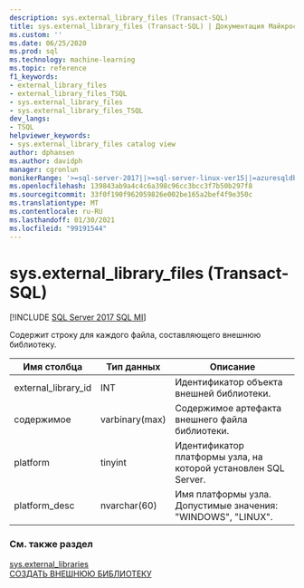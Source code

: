 ```yaml
---
description: sys.external_library_files (Transact-SQL)
title: sys.external_library_files (Transact-SQL) | Документация Майкрософт
ms.custom: ''
ms.date: 06/25/2020
ms.prod: sql
ms.technology: machine-learning
ms.topic: reference
f1_keywords:
- external_library_files
- external_library_files_TSQL
- sys.external_library_files
- sys.external_library_files_TSQL
dev_langs:
- TSQL
helpviewer_keywords:
- sys.external_library_files catalog view
author: dphansen
ms.author: davidph
manager: cgronlun
monikerRange: '>=sql-server-2017||>=sql-server-linux-ver15||=azuresqldb-mi-current'
ms.openlocfilehash: 139843ab9a4c4c6a398c96cc3bcc3f7b50b297f8
ms.sourcegitcommit: 33f0f190f962059826e002be165a2bef4f9e350c
ms.translationtype: MT
ms.contentlocale: ru-RU
ms.lasthandoff: 01/30/2021
ms.locfileid: "99191544"
---
```

# <a name="sysexternal_library_files-transact-sql"></a>sys.external_library_files (Transact-SQL)  
[!INCLUDE [SQL Server 2017 SQL MI](../../includes/applies-to-version/sqlserver2017-asdbmi.md)]

Содержит строку для каждого файла, составляющего внешнюю библиотеку.

|Имя столбца |Тип данных |Описание|
|------|------|-----|
|external_library_id | INT |Идентификатор объекта внешней библиотеки. |
|содержимое |varbinary(max) |Содержимое артефакта внешнего файла библиотеки. |
|platform |tinyint |Идентификатор платформы узла, на которой установлен SQL Server. |
|platform_desc | nvarchar(60) |Имя платформы узла. Допустимые значения: "WINDOWS", "LINUX". |

### <a name="see-also"></a>См. также раздел  

[sys.external_libraries](sys-external-libraries-transact-sql.md)  
[СОЗДАТЬ ВНЕШНЮЮ БИБЛИОТЕКУ](../../t-sql/statements/create-external-library-transact-sql.md)  
